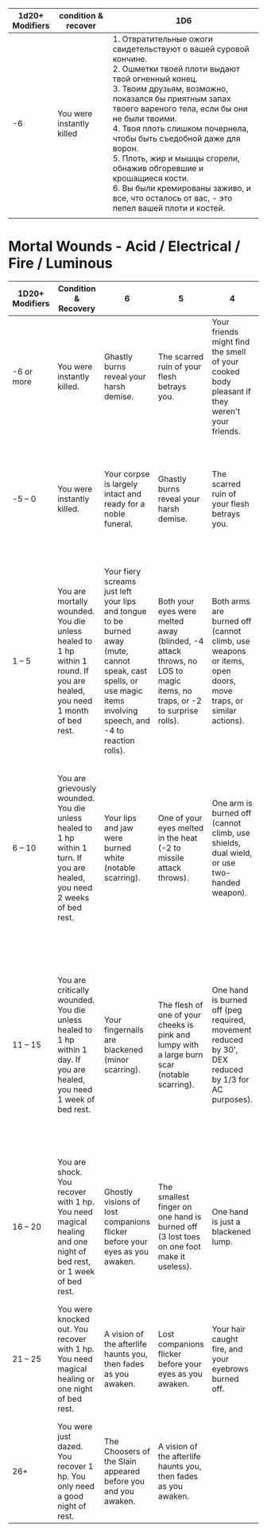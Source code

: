 

| 1d20+<br>Modifiers | condition &<br>recover    | 1D6                                                                                                                                                                                                                                                                                                                                                                                                                                                                                       |
| ------------------ | ------------------------- | ----------------------------------------------------------------------------------------------------------------------------------------------------------------------------------------------------------------------------------------------------------------------------------------------------------------------------------------------------------------------------------------------------------------------------------------------------------------------------------------- |
| -6                 | You were instantly killed | 1. Отвратительные ожоги свидетельствуют о вашей суровой кончине.<br>2. Ошметки твоей плоти выдают твой огненный конец.<br>3. Твоим друзьям, возможно, показался бы приятным запах твоего вареного тела, если бы они не были твоими.<br>4. Твоя плоть слишком почернела, чтобы быть съедобной даже для ворон.<br>5. Плоть, жир и мышцы сгорели, обнажив обгоревшие и крошащиеся кости.<br>6. Вы были кремированы заживо, и все, что осталось от вас, - это пепел вашей плоти и костей.<br> |
|                    |                           |                                                                                                                                                                                                                                                                                                                                                                                                                                                                                           |

# Mortal Wounds - Acid / Electrical / Fire / Luminous

| 1D20+ Modifiers | Condition & Recovery                                                                                                               | 6                                                                                                                                                   | 5                                                                                                                                                     | 4                                                                                                                                                     | 3                                                                                                                                                      | 2                                                                                                                                                     | 1                                                                                                                                                           |
|------------------|-----------------------------------------------------------------------------------------------------------------------------------|----------------------------------------------------------------------------------------------------------------------------------------------------|------------------------------------------------------------------------------------------------------------------------------------------------------|------------------------------------------------------------------------------------------------------------------------------------------------------|-------------------------------------------------------------------------------------------------------------------------------------------------------|-----------------------------------------------------------------------------------------------------------------------------------------------------|---------------------------------------------------------------------------------------------------------------------------------------------------------------|
| -6 or more      | You were instantly killed.                                                                                                        | Ghastly burns reveal your harsh demise.                                                                                                            | The scarred ruin of your flesh betrays you.                                                                                                           | Your friends might find the smell of your cooked body pleasant if they weren't your friends.                                                         | Your flesh is too blackened to even be edible by the crows.                                                                                          | Flesh, fat, and muscle have burned away to reveal scorched and crumbling bone.                                                                     | You were cremated alive and all that remains of you are the ashes of your flesh and bone.                                                                 |
| -5 – 0          | You were instantly killed.                                                                                                        | Your corpse is largely intact and ready for a noble funeral.                                                                                       | Ghastly burns reveal your harsh demise.                                                                                                               | The scarred ruin of your flesh betrays you.                                                                                                           | Your friends might find the smell of your cooked body pleasant if they weren’t your friends.                                                        | Your flesh is too blackened by fire to even be edible by the crows.                                                                                 | Flesh, fat, and muscle have burned away to reveal scorched and crumbling bone.                                                                     |
| 1 – 5           | You are mortally wounded. You die unless healed to 1 hp within 1 round. If you are healed, you need 1 month of bed rest.            | Your fiery screams just left your lips and tongue to be burned away (mute, cannot speak, cast spells, or use magic items involving speech, and -4 to reaction rolls). | Both your eyes were melted away (blinded, -4 attack throws, no LOS to magic items, no traps, or -2 to surprise rolls).                                | Both arms are burned off (cannot climb, use weapons or items, open doors, move traps, or similar actions).                                           | Both legs are burned off (DEX reduced to 3 for AC purposes, two crutches required, movement reduced by 60’, cannot force march).                     | Your eyes, ears, nose, and lips sloughed off under the terrible heat (as per both eyes lost, both ears lost, lips and tongue lost, and gruesome scarring). | All your limbs are burned off, your lungs are scorched, and your face hideously scarred (as per both arms burned off, both legs burned off, lungs blackened, gruesome scarring). |
| 6 – 10          | You are grievously wounded. You die unless healed to 1 hp within 1 turn. If you are healed, you need 2 weeks of bed rest.           | Your lips and jaw were burned white (notable scarring).                                                                                            | One of your eyes melted in the heat (-2 to missile attack throws).                                                                                    | One arm is burned off (cannot climb, use shields, dual wield, or use two-handed weapon).                                                             | One leg is burned off (crutch is required, movement reduced by 30’, DEX reduced by 1/3 for AC purposes).                                            | Both of your ears and most of your face were burned away (-2 to Listening throws, -2 to surprise rolls, gruesome scarring).                       | One leg and one arm were burned off; the other half was merely reduced to pink scar tissue (as per one leg lost, one arm lost, notable scarring).         |
| 11 – 15         | You are critically wounded. You die unless healed to 1 hp within 1 day. If you are healed, you need 1 week of bed rest.            | Your fingernails are blackened (minor scarring).                                                                                                   | The flesh of one of your cheeks is pink and lumpy with a large burn scar (notable scarring).                                                          | One hand is burned off (peg required, movement reduced by 30’, DEX reduced by 1/3 for AC purposes).                                                 | One foot is burned off (peg required, movement reduced by 30’, DEX reduced by 1/3 for AC purposes).                                                 | The flame burns away your genitals and leaves just blackened lumps (cannot reproduce, -3 to reaction rolls if loss of manhood / womanhood is known). | Your struggle to draw breath through scorched and blackened lungs (must rest for 2 turns every 6 miles, movement reduced by 1/3, cannot force march, CON reduced by 1/3). |
| 16 – 20         | You are shock. You recover with 1 hp. You need magical healing and one night of bed rest, or 1 week of bed rest.                   | Ghostly visions of lost companions flicker before your eyes as you awaken.                                                                         | The smallest finger on one hand is burned off (3 lost toes on one foot make it useless).                                                              | One hand is just a blackened lump.                                                                                                                   | Your ear is burned off (-1 to Listening throws and -1 to surprise rolls).                                                                            | Your face melts like wax and chars like beef in the flame (gruesome scarring).                                                                    | Your skin is baked in weather and cracked like a desert (notable scarring).                                                                            |
| 21 – 25         | You were knocked out. You recover with 1 hp. You need magical healing or one night of bed rest.                                    | A vision of the afterlife haunts you, then fades as you awaken.                                                                                     | Lost companions flicker before your eyes as you awaken.                                                                                               | Your hair caught fire, and your eyebrows burned off.                                                                                                 | Your hair burned away, and half your torso and an arm are pink and lumpy with burn scars (notable scarring).                                        | The pain of the burns melted away into ash (notable scarring).                                                                                     | Your scarred skin looks like baked weather and cracked like a desert.                                                                                   |
| 26+             | You were just dazed. You recover 1 hp. You only need a good night of rest.                                                        | The Choosers of the Slain appeared before you and you awaken.                                                                                      | A vision of the afterlife haunts you, then fades as you awaken.                                                                                       |                                                                                              |                                                                                              |                                                                                             |                                                                                              |
